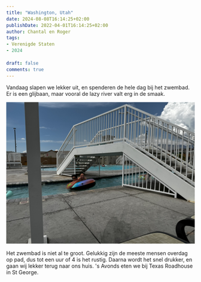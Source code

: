 ```yaml
---
title: "Washington, Utah"
date: 2024-08-08T16:14:25+02:00
publishDate: 2022-04-01T16:14:25+02:00
author: Chantal en Roger
tags:
- Verenigde Staten
- 2024

draft: false
comments: true
---
```


Vandaag slapen we lekker uit, en spenderen de hele dag bij het zwembad. Er is een glijbaan, maar vooral de lazy river valt erg in de smaak.

![Washington](./images/IMG_5575.jpg)

Het zwembad is niet al te groot. Gelukkig zijn de meeste mensen overdag op pad, dus tot een uur of 4 is het rustig. Daarna wordt het snel drukker, en gaan wij lekker terug naar ons huis. 's Avonds eten we bij Texas Roadhouse in St George.
